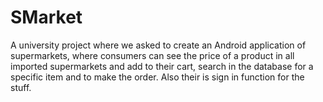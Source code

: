 # SMarket
A university project where we asked to create an Android application of supermarkets, 
where consumers can see the price of a product in all imported supermarkets and add to their cart,
search in the database for a specific item and to make the order. Also their is sign in function for the stuff.
